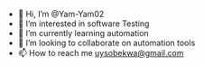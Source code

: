- 👋 Hi, I’m @Yam-Yam02
- 👀 I’m interested in software Testing 
- 🌱 I’m currently learning automation 
- 💞️ I’m looking to collaborate on automation tools
- 📫 How to reach me uysobekwa@gmail.com 

<!---
Yam-Yam02/Yam-Yam02 is a ✨ special ✨ repository because its `README.md` (this file) appears on your GitHub profile.
You can click the Preview link to take a look at your changes.
--->
